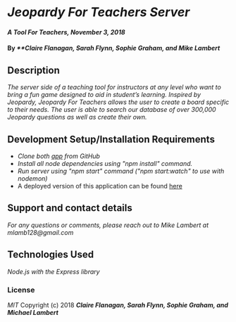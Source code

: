# _Jeopardy For Teachers Server_

#### _A Tool For Teachers, November 3, 2018_

#### By _**Claire Flanagan, Sarah Flynn, Sophie Graham, and Mike Lambert_

## Description
_The server side of a teaching tool for instructors at any level who want to bring a fun game designed to aid in student’s learning. Inspired by Jeopardy, Jeopardy For Teachers allows the user to create a board specific to their needs. The user is able to search our database of over 300,000 Jeopardy questions as well as create their own._

## Development Setup/Installation Requirements
* _Clone both [app](https://github.com/MikeBLambert/jeopardy_for_teachers_app) from GitHub_
* _Install all node dependencies using "npm install" command._
* _Run server using "npm start" command ("npm start:watch" to use with nodemon)_
* A deployed version of this application can be found [here](https://jeopardy-for-educators.herokuapp.com/)

## Support and contact details
_For any questions or comments, please reach out to Mike Lambert at mlamb128@gmail.com_

## Technologies Used
_Node.js with the Express library_

### License
*MIT*
Copyright (c) 2018 **_Claire Flanagan, Sarah Flynn, Sophie Graham, and Michael Lambert_**



